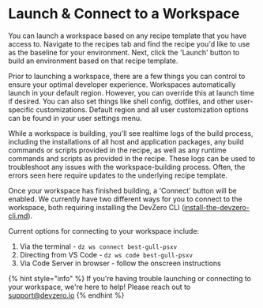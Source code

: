 # Launch & Connect to a Workspace

You can launch a workspace based on any recipe template that you have access to. Navigate to the recipes tab and find the recipe you'd like to use as the baseline for your environment. Next, click the 'Launch' button to build an environment based on that recipe template.&#x20;

Prior to launching a workspace, there are a few things you can control to ensure your optimal developer experience. Workspaces automatically launch in your default region. However, you can override this at launch time if desired. You can also set things like shell config, dotfiles, and other user-specific customizations. Default region and all user customization options can be found in your user settings menu.&#x20;

While a workspace is building, you'll see realtime logs of the build process, including the installations of all host and application packages, any build commands or scripts provided in the recipe, as well as any runtime commands and scripts as provided in the recipe. These logs can be used to troubleshoot any issues with the workspace-building process. Often, the errors seen here require updates to the underlying recipe template.&#x20;

Once your workspace has finished building, a 'Connect' button will be enabled. We currently have two different ways for you to connect to the workspace, both requiring installing the DevZero CLI ([install-the-devzero-cli.md](getting-started/install-the-devzero-cli.md "mention")).

Current options for connecting to your workspace include:&#x20;

1. Via the terminal - `dz ws connect best-gull-psxv`
2. Directing from VS Code - `dz ws code best-gull-psxv`
3. Via Code Server in browser - follow the onscreen instructions

{% hint style="info" %}
If you're having trouble launching or connecting to your workspace, we're here to help! Please reach out to support@devzero.io&#x20;
{% endhint %}

